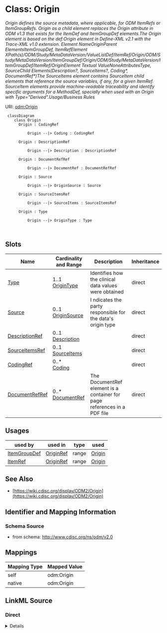 # Class: Origin


_Origin defines the source metadata, where applicable, for ODM ItemRefs or ItemGroupRefs. Origin as a child element replaces the Origin attribute in ODM v1.3 that exists for the ItemDef and ItemGroupDef elements.The Origin element is based on the def:Origin element in Define-XML v2.1 with the Trace-XML v1.0 extension. Element NameOriginParent ElementsItemGroupDef, ItemRefElement XPath(s)/ODM/Study/MetaDataVersion/ValueListDef/ItemRef/Origin/ODM/Study/MetaDataVersion/ItemGroupDef/Origin/ODM/Study/MetaDataVersion/ItemGroupDef/ItemRef/OriginElement Textual ValueNoneAttributesType, SourceChild Elements(Description?, SourceItems?, Coding*, DocumentRef*)The SourceItems element contains SourceItem child elements that reference the source variables, if any, for a given ItemRef. SourceItem elements provide machine-readable traceability and identify specific arguments for a MethodDef, specially when used with an Origin with Type="Derived".Usage/Business Rules_





URI: [odm:Origin](http://www.cdisc.org/ns/odm/v2.0/Origin)



```mermaid
 classDiagram
    class Origin
      Origin : CodingRef
        
          Origin --|> Coding : CodingRef
        
      Origin : DescriptionRef
        
          Origin --|> Description : DescriptionRef
        
      Origin : DocumentRefRef
        
          Origin --|> DocumentRef : DocumentRefRef
        
      Origin : Source
        
          Origin --|> OriginSource : Source
        
      Origin : SourceItemsRef
        
          Origin --|> SourceItems : SourceItemsRef
        
      Origin : Type
        
          Origin --|> OriginType : Type
        
      
```




<!-- no inheritance hierarchy -->


## Slots

| Name | Cardinality and Range | Description | Inheritance |
| ---  | --- | --- | --- |
| [Type](Type.md) | 1..1 <br/> [OriginType](OriginType.md) | Identifies how the clinical data values were obtained | direct |
| [Source](Source.md) | 0..1 <br/> [OriginSource](OriginSource.md) | I ndicates the party responsible for the data's origin type | direct |
| [DescriptionRef](DescriptionRef.md) | 0..1 <br/> [Description](Description.md) |  | direct |
| [SourceItemsRef](SourceItemsRef.md) | 0..1 <br/> [SourceItems](SourceItems.md) |  | direct |
| [CodingRef](CodingRef.md) | 0..* <br/> [Coding](Coding.md) |  | direct |
| [DocumentRefRef](DocumentRefRef.md) | 0..* <br/> [DocumentRef](DocumentRef.md) | The DocumentRef element is a container for page references in a PDF file | direct |





## Usages

| used by | used in | type | used |
| ---  | --- | --- | --- |
| [ItemGroupDef](ItemGroupDef.md) | [OriginRef](OriginRef.md) | range | [Origin](Origin.md) |
| [ItemRef](ItemRef.md) | [OriginRef](OriginRef.md) | range | [Origin](Origin.md) |






## See Also

* [https://wiki.cdisc.org/display/ODM2/Origin](https://wiki.cdisc.org/display/ODM2/Origin)

## Identifier and Mapping Information







### Schema Source


* from schema: http://www.cdisc.org/ns/odm/v2.0





## Mappings

| Mapping Type | Mapped Value |
| ---  | ---  |
| self | odm:Origin |
| native | odm:Origin |





## LinkML Source

<!-- TODO: investigate https://stackoverflow.com/questions/37606292/how-to-create-tabbed-code-blocks-in-mkdocs-or-sphinx -->

### Direct

<details>
```yaml
name: Origin
description: Origin defines the source metadata, where applicable, for ODM ItemRefs
  or ItemGroupRefs. Origin as a child element replaces the Origin attribute in ODM
  v1.3 that exists for the ItemDef and ItemGroupDef elements.The Origin element is
  based on the def:Origin element in Define-XML v2.1 with the Trace-XML v1.0 extension.
  Element NameOriginParent ElementsItemGroupDef, ItemRefElement XPath(s)/ODM/Study/MetaDataVersion/ValueListDef/ItemRef/Origin/ODM/Study/MetaDataVersion/ItemGroupDef/Origin/ODM/Study/MetaDataVersion/ItemGroupDef/ItemRef/OriginElement
  Textual ValueNoneAttributesType, SourceChild Elements(Description?, SourceItems?,
  Coding*, DocumentRef*)The SourceItems element contains SourceItem child elements
  that reference the source variables, if any, for a given ItemRef. SourceItem elements
  provide machine-readable traceability and identify specific arguments for a MethodDef,
  specially when used with an Origin with Type="Derived".Usage/Business Rules
from_schema: http://www.cdisc.org/ns/odm/v2.0
see_also:
- https://wiki.cdisc.org/display/ODM2/Origin
slots:
- Type
- Source
- DescriptionRef
- SourceItemsRef
- CodingRef
- DocumentRefRef
slot_usage:
  Type:
    name: Type
    description: Identifies how the clinical data values were obtained.
    comments:
    - 'Required

      range:text

      The list of allowable Origin/@Type attribute values is provided as non-extensible
      codelists in the CDISC Controlled Terminology, Define-XML package. * Users are
      encouraged to refer to the most recent version of the CDISC Controlled Terminology
      ( https://www.cdisc.org/standards/terminology/controlled-terminology ).'
    domain_of:
    - TranslatedText
    - PDFPageRef
    - Standard
    - StudyEventDef
    - ItemGroupDef
    - Origin
    - Resource
    - MethodDef
    - StudyEndPoint
    - TransitionTimingConstraint
    - RelativeTimingConstraint
    - Branching
    - Organization
    - Query
    range: OriginType
    required: true
  Source:
    name: Source
    description: I ndicates the party responsible for the data's origin type.
    comments:
    - 'Optional

      range:text

      The list of allowable Origin/@Source attribute values is provided in the CDISC
      Controlled Terminology, Define-XML package. * Users are encouraged to refer
      to the most recent version of the CDISC Controlled Terminology ( https://www.cdisc.org/standards/terminology/controlled-terminology
      ).'
    domain_of:
    - Origin
    - Query
    range: OriginSource
  DescriptionRef:
    name: DescriptionRef
    domain_of:
    - Study
    - MetaDataVersion
    - ValueListDef
    - StudyEventGroupRef
    - StudyEventGroupDef
    - StudyEventDef
    - ItemGroupDef
    - Origin
    - ItemDef
    - CodeList
    - CodeListItem
    - MethodDef
    - ConditionDef
    - CommentDef
    - Protocol
    - StudyStructure
    - TrialPhase
    - StudyIndication
    - StudyIntervention
    - StudyObjective
    - StudyEndPoint
    - StudyTargetPopulation
    - StudyEstimand
    - IntercurrentEvent
    - SummaryMeasure
    - Arm
    - Epoch
    - TransitionTimingConstraint
    - AbsoluteTimingConstraint
    - RelativeTimingConstraint
    - DurationTimingConstraint
    - WorkflowDef
    - Criterion
    - ExceptionEvent
    - Organization
    - Location
    - ODMFileMetadata
    range: Description
    maximum_cardinality: 1
  SourceItemsRef:
    name: SourceItemsRef
    domain_of:
    - Origin
    range: SourceItems
    maximum_cardinality: 1
  CodingRef:
    name: CodingRef
    multivalued: true
    domain_of:
    - StudyEventGroupDef
    - StudyEventDef
    - ItemGroupDef
    - Origin
    - SourceItems
    - SourceItem
    - ItemDef
    - CodeList
    - CodeListItem
    - StudyIndication
    - StudyIntervention
    - StudyTargetPopulation
    - StudyParameter
    - ParameterValue
    - Criterion
    - Annotation
    range: Coding
    inlined: true
    inlined_as_list: true
  DocumentRefRef:
    name: DocumentRefRef
    multivalued: true
    domain_of:
    - AnnotatedCRF
    - SupplementalDoc
    - Origin
    - MethodDef
    - CommentDef
    range: DocumentRef
    inlined: true
    inlined_as_list: true
class_uri: odm:Origin

```
</details>

### Induced

<details>
```yaml
name: Origin
description: Origin defines the source metadata, where applicable, for ODM ItemRefs
  or ItemGroupRefs. Origin as a child element replaces the Origin attribute in ODM
  v1.3 that exists for the ItemDef and ItemGroupDef elements.The Origin element is
  based on the def:Origin element in Define-XML v2.1 with the Trace-XML v1.0 extension.
  Element NameOriginParent ElementsItemGroupDef, ItemRefElement XPath(s)/ODM/Study/MetaDataVersion/ValueListDef/ItemRef/Origin/ODM/Study/MetaDataVersion/ItemGroupDef/Origin/ODM/Study/MetaDataVersion/ItemGroupDef/ItemRef/OriginElement
  Textual ValueNoneAttributesType, SourceChild Elements(Description?, SourceItems?,
  Coding*, DocumentRef*)The SourceItems element contains SourceItem child elements
  that reference the source variables, if any, for a given ItemRef. SourceItem elements
  provide machine-readable traceability and identify specific arguments for a MethodDef,
  specially when used with an Origin with Type="Derived".Usage/Business Rules
from_schema: http://www.cdisc.org/ns/odm/v2.0
see_also:
- https://wiki.cdisc.org/display/ODM2/Origin
slot_usage:
  Type:
    name: Type
    description: Identifies how the clinical data values were obtained.
    comments:
    - 'Required

      range:text

      The list of allowable Origin/@Type attribute values is provided as non-extensible
      codelists in the CDISC Controlled Terminology, Define-XML package. * Users are
      encouraged to refer to the most recent version of the CDISC Controlled Terminology
      ( https://www.cdisc.org/standards/terminology/controlled-terminology ).'
    domain_of:
    - TranslatedText
    - PDFPageRef
    - Standard
    - StudyEventDef
    - ItemGroupDef
    - Origin
    - Resource
    - MethodDef
    - StudyEndPoint
    - TransitionTimingConstraint
    - RelativeTimingConstraint
    - Branching
    - Organization
    - Query
    range: OriginType
    required: true
  Source:
    name: Source
    description: I ndicates the party responsible for the data's origin type.
    comments:
    - 'Optional

      range:text

      The list of allowable Origin/@Source attribute values is provided in the CDISC
      Controlled Terminology, Define-XML package. * Users are encouraged to refer
      to the most recent version of the CDISC Controlled Terminology ( https://www.cdisc.org/standards/terminology/controlled-terminology
      ).'
    domain_of:
    - Origin
    - Query
    range: OriginSource
  DescriptionRef:
    name: DescriptionRef
    domain_of:
    - Study
    - MetaDataVersion
    - ValueListDef
    - StudyEventGroupRef
    - StudyEventGroupDef
    - StudyEventDef
    - ItemGroupDef
    - Origin
    - ItemDef
    - CodeList
    - CodeListItem
    - MethodDef
    - ConditionDef
    - CommentDef
    - Protocol
    - StudyStructure
    - TrialPhase
    - StudyIndication
    - StudyIntervention
    - StudyObjective
    - StudyEndPoint
    - StudyTargetPopulation
    - StudyEstimand
    - IntercurrentEvent
    - SummaryMeasure
    - Arm
    - Epoch
    - TransitionTimingConstraint
    - AbsoluteTimingConstraint
    - RelativeTimingConstraint
    - DurationTimingConstraint
    - WorkflowDef
    - Criterion
    - ExceptionEvent
    - Organization
    - Location
    - ODMFileMetadata
    range: Description
    maximum_cardinality: 1
  SourceItemsRef:
    name: SourceItemsRef
    domain_of:
    - Origin
    range: SourceItems
    maximum_cardinality: 1
  CodingRef:
    name: CodingRef
    multivalued: true
    domain_of:
    - StudyEventGroupDef
    - StudyEventDef
    - ItemGroupDef
    - Origin
    - SourceItems
    - SourceItem
    - ItemDef
    - CodeList
    - CodeListItem
    - StudyIndication
    - StudyIntervention
    - StudyTargetPopulation
    - StudyParameter
    - ParameterValue
    - Criterion
    - Annotation
    range: Coding
    inlined: true
    inlined_as_list: true
  DocumentRefRef:
    name: DocumentRefRef
    multivalued: true
    domain_of:
    - AnnotatedCRF
    - SupplementalDoc
    - Origin
    - MethodDef
    - CommentDef
    range: DocumentRef
    inlined: true
    inlined_as_list: true
attributes:
  Type:
    name: Type
    description: Identifies how the clinical data values were obtained.
    comments:
    - 'Required

      range:text

      The list of allowable Origin/@Type attribute values is provided as non-extensible
      codelists in the CDISC Controlled Terminology, Define-XML package. * Users are
      encouraged to refer to the most recent version of the CDISC Controlled Terminology
      ( https://www.cdisc.org/standards/terminology/controlled-terminology ).'
    from_schema: http://www.cdisc.org/ns/odm/v2.0
    rank: 1000
    alias: Type
    owner: Origin
    domain_of:
    - TranslatedText
    - PDFPageRef
    - Standard
    - StudyEventDef
    - ItemGroupDef
    - Origin
    - Resource
    - MethodDef
    - StudyEndPoint
    - TransitionTimingConstraint
    - RelativeTimingConstraint
    - Branching
    - Organization
    - Query
    range: OriginType
    required: true
  Source:
    name: Source
    description: I ndicates the party responsible for the data's origin type.
    comments:
    - 'Optional

      range:text

      The list of allowable Origin/@Source attribute values is provided in the CDISC
      Controlled Terminology, Define-XML package. * Users are encouraged to refer
      to the most recent version of the CDISC Controlled Terminology ( https://www.cdisc.org/standards/terminology/controlled-terminology
      ).'
    from_schema: http://www.cdisc.org/ns/odm/v2.0
    rank: 1000
    alias: Source
    owner: Origin
    domain_of:
    - Origin
    - Query
    range: OriginSource
  DescriptionRef:
    name: DescriptionRef
    from_schema: http://www.cdisc.org/ns/odm/v2.0
    rank: 1000
    identifier: false
    alias: DescriptionRef
    owner: Origin
    domain_of:
    - Study
    - MetaDataVersion
    - ValueListDef
    - StudyEventGroupRef
    - StudyEventGroupDef
    - StudyEventDef
    - ItemGroupDef
    - Origin
    - ItemDef
    - CodeList
    - CodeListItem
    - MethodDef
    - ConditionDef
    - CommentDef
    - Protocol
    - StudyStructure
    - TrialPhase
    - StudyIndication
    - StudyIntervention
    - StudyObjective
    - StudyEndPoint
    - StudyTargetPopulation
    - StudyEstimand
    - IntercurrentEvent
    - SummaryMeasure
    - Arm
    - Epoch
    - TransitionTimingConstraint
    - AbsoluteTimingConstraint
    - RelativeTimingConstraint
    - DurationTimingConstraint
    - WorkflowDef
    - Criterion
    - ExceptionEvent
    - Organization
    - Location
    - ODMFileMetadata
    range: Description
    maximum_cardinality: 1
  SourceItemsRef:
    name: SourceItemsRef
    from_schema: http://www.cdisc.org/ns/odm/v2.0
    rank: 1000
    identifier: false
    alias: SourceItemsRef
    owner: Origin
    domain_of:
    - Origin
    range: SourceItems
    maximum_cardinality: 1
  CodingRef:
    name: CodingRef
    from_schema: http://www.cdisc.org/ns/odm/v2.0
    rank: 1000
    multivalued: true
    identifier: false
    alias: CodingRef
    owner: Origin
    domain_of:
    - StudyEventGroupDef
    - StudyEventDef
    - ItemGroupDef
    - Origin
    - SourceItems
    - SourceItem
    - ItemDef
    - CodeList
    - CodeListItem
    - StudyIndication
    - StudyIntervention
    - StudyTargetPopulation
    - StudyParameter
    - ParameterValue
    - Criterion
    - Annotation
    range: Coding
    inlined: true
    inlined_as_list: true
  DocumentRefRef:
    name: DocumentRefRef
    description: The DocumentRef element is a container for page references in a PDF
      file.
    from_schema: http://www.cdisc.org/ns/odm/v2.0
    rank: 1000
    multivalued: true
    identifier: false
    alias: DocumentRefRef
    owner: Origin
    domain_of:
    - AnnotatedCRF
    - SupplementalDoc
    - Origin
    - MethodDef
    - CommentDef
    range: DocumentRef
    inlined: true
    inlined_as_list: true
class_uri: odm:Origin

```
</details>